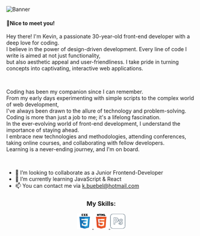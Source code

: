 ![Banner](https://s20.directupload.net/images/231010/dt5akuiv.png)

<h4>👋Nice to meet you!</h4>
<p>
  Hey there! I'm Kevin, a passionate 30-year-old front-end developer with a deep love for coding.<br />
  I believe in the power of design-driven development. Every line of code I write is aimed at not just functionality, <br />
  but also aesthetic appeal and user-friendliness. I take pride in turning concepts into captivating, interactive web applications.
</p>
<br />
<p>
  Coding has been my companion since I can remember. <br />
  From my early days experimenting with simple scripts to the complex world of web development, <br />
  I've always been drawn to the allure of technology and problem-solving. <br />
  Coding is more than just a job to me; it's a lifelong fascination. <br />
  In the ever-evolving world of front-end development, I understand the importance of staying ahead. <br />
  I embrace new technologies and methodologies, attending conferences, taking online courses, and collaborating with fellow developers. <br />
  Learning is a never-ending journey, and I'm on board.
</p>
<br />

- 👯 I’m looking to collaborate as a Junior Frontend-Developer
- 🌱 I’m currently learning JavaScript & React
- 📫 You can contact me via k.buebel@hotmail.com

<h3 align="center">My Skills:</h3>
<p align="center"> 
  <a href="https://www.w3schools.com/css/" target="_blank" rel="noreferrer"> <img src="https://raw.githubusercontent.com/devicons/devicon/master/icons/css3/css3-original-wordmark.svg" alt="css3" width="40" height="40"/> </a> 
  <a href="https://www.w3.org/html/" target="_blank" rel="noreferrer"> <img src="https://raw.githubusercontent.com/devicons/devicon/master/icons/html5/html5-original-wordmark.svg" alt="html5" width="40" height="40"/> </a> 
  <a href="https://www.photoshop.com/en" target="_blank" rel="noreferrer"> <img src="https://raw.githubusercontent.com/devicons/devicon/master/icons/photoshop/photoshop-line.svg" alt="photoshop" width="40" height="40"/> </a> 
</p>
